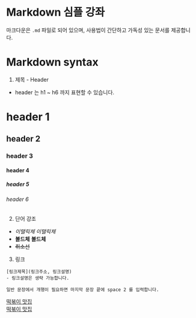 # Markdown 심플 강좌
마크다운은 ```.md``` 파일로 되어 있으며, 사용법이 간단하고 가독성 있는 문서를 제공합니다.  

# Markdown syntax
1. 제목 - Header
- header 는 h1 ~ h6 까지 표현할 수 있습니다.
# header 1
## header 2
### header 3
#### header 4
##### header 5
###### header 6


2. 단어 강조
- *이탤릭체* _이탤릭체_
- **볼드체** __볼드체__
- ~~취소선~~


3. 링크
```
[링크제목](링크주소, 링크설명)
- 링크설명은 생략 가능합니다.
```
```
일반 문장에서 개행이 필요하면 마지막 문장 끝에 space 2 를 입력합니다. 
```
[떡볶이 맛집](https://www.google.com/maps/search/떡볶이맛집/@37.3682219,126.9475436,13z/data=!3m1!4b1)  
[떡볶이 맛집](https://www.google.com/maps/search/떡볶이맛집/@37.3682219,126.9475436,13z/data=!3m1!4b1, "떡볶이 맛집입니다")  

